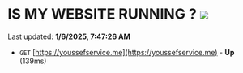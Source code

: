 # IS MY WEBSITE RUNNING ? [![](https://img.shields.io/static/v1?label=Sponsor&message=%E2%9D%A4&logo=GitHub&color=%23fe8e86)](https://github.com/sponsors/Youssef-Lehmam)

Last updated: **1/6/2025, 7:47:26 AM**

- `GET` [https://youssefservice.me](https://youssefservice.me) - **Up** (139ms)
